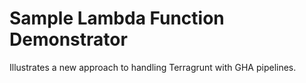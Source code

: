 # Sample Lambda Function Demonstrator

Illustrates a new approach to handling Terragrunt with GHA pipelines.
